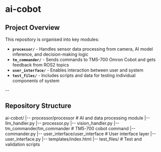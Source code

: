 # ai-cobot

## Project Overview
This repository is organised into key modules:
- **`processor/`** - Handles sensor data processing from camera, AI model inference, and decision-making logic
- **`tm_commander/`** - Sends commands to TM5-700 Omron Cobot and gets feedback from ROS2 topics
- **`user_interface/`** - Enables interaction between user and system
- **`test_files/`** - Includes scripts and data for testing individual components of system

--

## Repository Structure
ai-cobot/
|-- processor/processor # AI and data processing module
    |-- llm_handler.py
    |-- processor.py
    |-- vision_handler.py
|-- tm_commander/tm_commander # TM5-700 cobot command 
    |-- commander.py
|-- user_interface/user_interface # User interface layer
    |-- user_interface.py
    |-- templates/index.html
|-- test_files/ # Test and validation scripts
